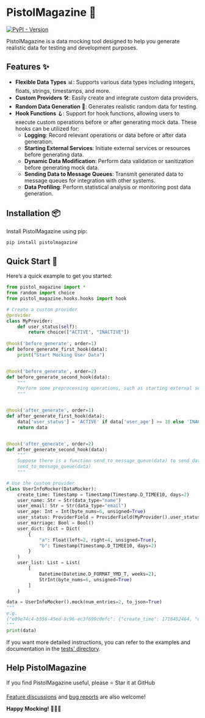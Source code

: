 # PistolMagazine 🎯
[![PyPI - Version](https://img.shields.io/pypi/v/PistolMagazine)](https://pypi.org/project/PistolMagazine/)


PistolMagazine is a data mocking tool designed to help you generate realistic data for testing and development purposes.

## Features ✨

- **Flexible Data Types** 📊: Supports various data types including integers, floats, strings, timestamps, and more.
- **Custom Providers** 🛠️: Easily create and integrate custom data providers.
- **Random Data Generation** 🎲: Generates realistic random data for testing.
- **Hook Functions** 🪝: Support for hook functions, allowing users to execute custom operations before or after generating mock data. These hooks can be utilized for:
  - **Logging**: Record relevant operations or data before or after data generation.
  - **Starting External Services**: Initiate external services or resources before generating data.
  - **Dynamic Data Modification**: Perform data validation or sanitization before generating mock data.
  - **Sending Data to Message Queues**: Transmit generated data to message queues for integration with other systems.
  - **Data Profiling**: Perform statistical analysis or monitoring post data generation.

## Installation 📦

Install PistolMagazine using pip:

```bash
pip install pistolmagazine
```

## Quick Start 🚀

Here’s a quick example to get you started:

```python
from pistol_magazine import *
from random import choice
from pistol_magazine.hooks.hooks import hook

# Create a custom provider
@provider
class MyProvider:
    def user_status(self):
        return choice(["ACTIVE", "INACTIVE"])
    
@hook('before_generate', order=1)
def before_generate_first_hook(data):
    print("Start Mocking User Data")


@hook('before_generate', order=2)
def before_generate_second_hook(data):
    """
    Perform some preprocessing operations, such as starting external services.
    """


@hook('after_generate', order=1)
def after_generate_first_hook(data):
    data['user_status'] = 'ACTIVE' if data['user_age'] >= 18 else 'INACTIVE'
    return data


@hook('after_generate', order=2)
def after_generate_second_hook(data):
    """
    Suppose there is a function send_to_message_queue(data) to send data to the message queue
    send_to_message_queue(data)
    """

# Use the custom provider
class UserInfoMocker(DataMocker):
    create_time: Timestamp = Timestamp(Timestamp.D_TIMEE10, days=2)
    user_name: Str = Str(data_type="name")
    user_email: Str = Str(data_type="email")
    user_age: Int = Int(byte_nums=6, unsigned=True)
    user_status: ProviderField = ProviderField(MyProvider().user_status)
    user_marriage: Bool = Bool()
    user_dict: Dict = Dict(
        {
            "a": Float(left=2, right=4, unsigned=True),
            "b": Timestamp(Timestamp.D_TIMEE10, days=2)
        }
    )
    user_list: List = List(
        [
            Datetime(Datetime.D_FORMAT_YMD_T, weeks=2),
            StrInt(byte_nums=6, unsigned=True)
        ]
    )

data = UserInfoMocker().mock(num_entries=2, to_json=True)
"""
e.g.
{"e09e74c4-b556-45ed-8c96-ec3f699c0efc": {"create_time": 1718452464, "user_name": "Melissa Bautista", "user_email": "hortonrachel@example.net", "user_age": 61, "user_status": "ACTIVE", "user_marriage": false, "user_dict": {"a": -19.7677, "b": 1718721164}, "user_list": ["2024-06-03T21:58:51", "21"]}, "22a1b460-c890-4f69-9c31-eabc494fce1b": {"create_time": 1718440430, "user_name": "Sherry Rodriguez", "user_email": "kristinramirez@example.org", "user_age": 46, "user_status": "ACTIVE", "user_marriage": false, "user_dict": {"a": 56.4705, "b": 1718609356}, "user_list": ["2024-06-22T14:17:46", "54"]}}
"""
print(data)

```

If you want more detailed instructions, you can refer to the examples and documentation in the [tests' directory](tests).


## Help PistolMagazine

If you find PistolMagazine useful, please ⭐️ Star it at GitHub

[Feature discussions](https://github.com/miyuki-shirogane/PistolMagazine/discussions) and [bug reports](https://github.com/miyuki-shirogane/PistolMagazine/issues) are also welcome!

**Happy Mocking!** 🎉🎉🎉